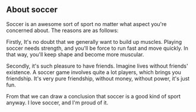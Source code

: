 ## About soccer

Soccer is an awesome sort of sport no matter what aspect you're concerned about.
The reasons are as follows:

Firstly, It's no doubt that we generally want to build up muscles.
Playing soccer needs strength, and you'll be force to run fast and move quickly.
In that way, you'll keep shape and become more muscular.

Secondly, it's such pleasure to have friends. Imagine lives without friends' existence.
A soccer game involves quite a lot players, which brings you friendship.
It's very pure friendship, without money, without power, it's just fun.

From that we can draw a conclusion that soccer is a good kind of sport anyway.
I love soccer, and I'm proud of it.
